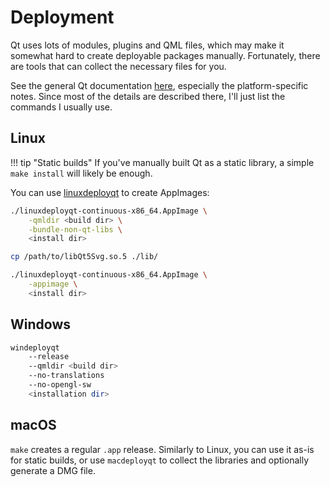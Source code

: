 # Deployment

Qt uses lots of modules, plugins and QML files, which may make it somewhat hard to create deployable packages manually. Fortunately, there are tools that can collect the necessary files for you.

See the general Qt documentation [here](https://doc.qt.io/qt-5/deployment.html), especially the platform-specific notes. Since most of the details are described there, I'll just list the commands I usually use.

## Linux

!!! tip "Static builds"
    If you've manually built Qt as a static library, a simple `make install` will likely be enough.

You can use [linuxdeployqt](https://github.com/probonopd/linuxdeployqt) to create AppImages:

```sh
./linuxdeployqt-continuous-x86_64.AppImage \
    -qmldir <build dir> \
    -bundle-non-qt-libs \
    <install dir>

cp /path/to/libQt5Svg.so.5 ./lib/

./linuxdeployqt-continuous-x86_64.AppImage \
    -appimage \
    <install dir>
```

## Windows

```sh
windeployqt
    --release
    --qmldir <build dir>
    --no-translations
    --no-opengl-sw
    <installation dir>
```

## macOS

`make` creates a regular `.app` release. Similarly to Linux, you can use it as-is for static builds, or use `macdeployqt` to collect the libraries and optionally generate a DMG file.
